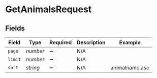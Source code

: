 # GetAnimalsRequest


## Fields

| Field              | Type               | Required           | Description        | Example            |
| ------------------ | ------------------ | ------------------ | ------------------ | ------------------ |
| `page`             | *number*           | :heavy_minus_sign: | N/A                |                    |
| `limit`            | *number*           | :heavy_minus_sign: | N/A                |                    |
| `sort`             | *string*           | :heavy_minus_sign: | N/A                | animalname,asc     |